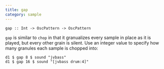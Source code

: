 ```yaml
---
title: gap
category: sample
---
```


~~~~ {haskell}
gap :: Int -> OscPattern -> OscPattern
~~~~

`gap` is similar to `chop` in that it granualizes every sample in place as it is played, 
but every other grain is silent. Use an integer value to specify how many granules 
each sample is chopped into:

~~~~ {haskell}
d1 $ gap 8 $ sound "jvbass"
d1 $ gap 16 $ sound "[jvbass drum:4]"
~~~~
